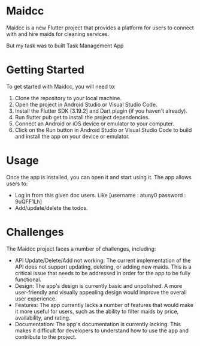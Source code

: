 # **Maidcc**


Maidcc is a new Flutter project that provides a platform for users to connect with and hire maids for cleaning services.

But my task was to built Task Management App


# **Getting Started**

To get started with Maidcc, you will need to:

1. Clone the repository to your local machine.
2. Open the project in Android Studio or Visual Studio Code.
3. Install the Flutter SDK [3.19.2] and Dart plugin (if you haven't already).
4. Run flutter pub get to install the project dependencies.
5. Connect an Android or iOS device or emulator to your computer.
6. Click on the Run button in Android Studio or Visual Studio Code to build and install the app on your device or emulator.

# **Usage**

Once the app is installed, you can open it and start using it. The app allows users to:

*  Log in from this given doc users. Like  [username : atuny0 password : 9uQFF1Lh]
*  Add/update/delete the todos. 


# **Challenges**

The Maidcc project faces a number of challenges, including:

* API Update/Delete/Add not working: The current implementation of the API does not support updating, deleting, or adding new maids. This is a critical issue that needs to be addressed in order for the app to be fully functional.
* Design: The app's design is currently basic and unpolished. A more user-friendly and visually appealing design would improve the overall user experience.
* Features: The app currently lacks a number of features that would make it more useful for users, such as the ability to filter maids by price, availability, and rating.
* Documentation: The app's documentation is currently lacking. This makes it difficult for developers to understand how to use the app and contribute to the project.



